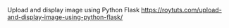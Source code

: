 Upload and display image using Python Flask
https://roytuts.com/upload-and-display-image-using-python-flask/